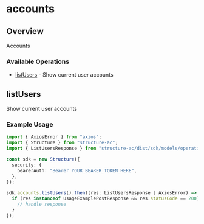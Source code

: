# accounts

## Overview

Accounts

### Available Operations

* [listUsers](#listusers) - Show current user accounts

## listUsers

Show current user accounts

### Example Usage

```typescript
import { AxiosError } from "axios";
import { Structure } from "structure-ac";
import { ListUsersResponse } from "structure-ac/dist/sdk/models/operations";

const sdk = new Structure({
  security: {
    bearerAuth: "Bearer YOUR_BEARER_TOKEN_HERE",
  },
});

sdk.accounts.listUsers().then((res: ListUsersResponse | AxiosError) => {
  if (res instanceof UsageExamplePostResponse && res.statusCode == 200) {
    // handle response
  }
});
```
